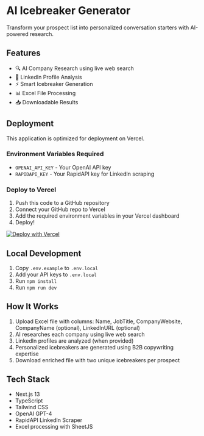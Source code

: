 # AI Icebreaker Generator

Transform your prospect list into personalized conversation starters with AI-powered research.

## Features

- 🔍 AI Company Research using live web search
- 💼 LinkedIn Profile Analysis
- ⚡ Smart Icebreaker Generation
- 📊 Excel File Processing
- 📥 Downloadable Results

## Deployment

This application is optimized for deployment on Vercel.

### Environment Variables Required

- `OPENAI_API_KEY` - Your OpenAI API key
- `RAPIDAPI_KEY` - Your RapidAPI key for LinkedIn scraping

### Deploy to Vercel

1. Push this code to a GitHub repository
2. Connect your GitHub repo to Vercel
3. Add the required environment variables in your Vercel dashboard
4. Deploy!

[![Deploy with Vercel](https://vercel.com/button)](https://vercel.com/new)

## Local Development

1. Copy `.env.example` to `.env.local`
2. Add your API keys to `.env.local`
3. Run `npm install`
4. Run `npm run dev`

## How It Works

1. Upload Excel file with columns: Name, JobTitle, CompanyWebsite, CompanyName (optional), LinkedInURL (optional)
2. AI researches each company using live web search
3. LinkedIn profiles are analyzed (when provided)
4. Personalized icebreakers are generated using B2B copywriting expertise
5. Download enriched file with two unique icebreakers per prospect

## Tech Stack

- Next.js 13
- TypeScript
- Tailwind CSS
- OpenAI GPT-4
- RapidAPI LinkedIn Scraper
- Excel processing with SheetJS